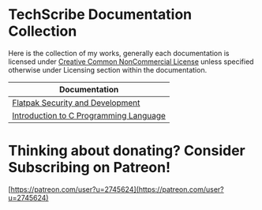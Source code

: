 # TechScribe Documentation Collection

Here is the collection of my works, generally each documentation is licensed under [Creative Common NonCommercial License](https://creativecommons.org/licenses/by-nc/3.0/legalcode) unless specified otherwise under Licensing section within the documentation.

|    Documentation     |
|----------------------|
| [Flatpak Security and Development](https://github.com/TechScribe-Deaf/Docs/blob/main/FlatpakSecurityAndDev.pdf)    |
| [Introduction to C Programming Language](https://github.com/TechScribe-Deaf/Docs/blob/main/IntroToCLanguage.pdf) |
# Thinking about donating? Consider Subscribing on Patreon!
[https://patreon.com/user?u=2745624](https://patreon.com/user?u=2745624)
